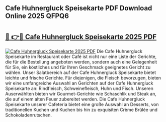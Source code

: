 ## Cafe Huhnergluck Speisekarte PDF Download Online 2025 QFPQ6

# <h2><a href="http://gc5faa.nevu.top/?p=Cafe+Huhnergluck+Speisekarte">🔗 👉🔴 Cafe Huhnergluck Speisekarte 2025 PDF</a></h2>

[![Cafe Huhnergluck Speisekarte 2025 PDF](https://i.imgur.com/dBaPXMq.png)](http://gc5faa.nevu.top/?p=Cafe+Huhnergluck+Speisekarte)
Die Cafe Huhnergluck Speisekarte im Restaurant oder Café ist nicht nur eine Liste der Gerichte, die für die Bestellung angeboten werden, sondern auch eine Gelegenheit für Sie, ein köstliches und für Ihren Geschmack geeignetes Gericht zu wählen. Unser Salatbereich auf der Cafe Huhnergluck Speisekarte bietet leichte und frische Gerichte. Für diejenigen, die Fleisch bevorzugen, bieten wir eine umfangreiche Auswahl an Gerichten auf der Cafe Huhnergluck Speisekarte an: Rindfleisch, Schweinefleisch, Huhn und Fisch. Unseren Auserwählten bieten wir Gourmet-Gerichte wie Schaschlik und Steak an, die auf einem alten Feuer zubereitet werden. Die Cafe Huhnergluck Speisekarte unserer Cafeteria bietet eine große Auswahl an Desserts, von traditionellen Kuchen und Kuchen bis hin zu exquisiten Crème Brûlée und Schokoladenrutschen.
